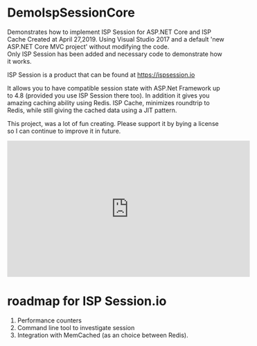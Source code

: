 [logo]: https://ispsession.io/images/Platipus3_Transparant_small.png "ISP Session for ASP.NET Core"

# DemoIspSessionCore
Demonstrates how to implement ISP Session for ASP.NET Core and ISP Cache
Created at April 27,2019.
Using Visual Studio 2017 and a default 'new ASP.NET Core MVC project' without modifying the code.  
Only ISP Session has been added and necessary code to demonstrate how it works.

ISP Session is a product that can be found at https://ispsession.io

It allows you to have compatible session state with ASP.Net Framework up to 4.8 (provided you use ISP Session there too).
In addition it gives you amazing caching ability using Redis. ISP Cache, minimizes roundtrip to Redis, 
while still giving the cached data using a JIT pattern.

This project, was a lot of fun creating. Please support it by bying a license so I can continue to improve it in future.

<iframe width="560" height="315" src="https://www.youtube.com/embed/jEAWZCYQnp4" 
frameborder="0" allow="accelerometer; autoplay; encrypted-media; gyroscope; picture-in-picture" allowfullscreen>
</iframe>

# roadmap for ISP Session.io
1) Performance counters
2) Command line tool to investigate session
3) Integration with MemCached (as an choice between Redis).